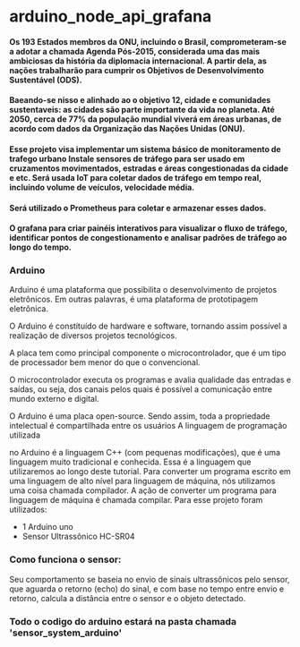 # arduino_node_api_grafana


#### Os 193 Estados membros da ONU, incluindo o Brasil, comprometeram-se a adotar a chamada Agenda Pós-2015, considerada uma das mais ambiciosas da história da diplomacia internacional. A partir dela, as nações trabalharão para cumprir os Objetivos de Desenvolvimento Sustentável (ODS).

#### Baeando-se nisso e alinhado ao o objetivo 12, cidade e comunidades sustentaveis: as cidades são parte importante da vida no planeta. Até 2050, cerca de 77% da população mundial viverá em áreas urbanas, de acordo com dados da Organização das Nações Unidas (ONU). 

#### Esse projeto visa implementar um sistema básico de monitoramento de trafego urbano Instale sensores de tráfego para ser usado em cruzamentos movimentados, estradas e áreas congestionadas da cidade e etc. Será usada IoT para coletar dados de tráfego em tempo real, incluindo volume de veículos, velocidade média.

#### Será utilizado o Prometheus para coletar e armazenar esses dados.

#### O grafana para criar painéis interativos para visualizar o fluxo de tráfego, identificar pontos de congestionamento e analisar padrões de tráfego ao longo do tempo.

### Arduino 

Arduino é uma plataforma que possibilita o desenvolvimento de projetos eletrônicos. Em outras palavras, é uma plataforma de prototipagem eletrônica.

O Arduino é constituído de hardware e software, tornando assim possível a realização de diversos projetos tecnológicos.

A placa tem como principal componente o microcontrolador, que é um tipo de processador bem menor do que o convencional.

O microcontrolador executa os programas e avalia qualidade das entradas e saídas, ou seja, dos canais pelos quais é possível a comunicação entre mundo externo e digital.

O Arduino é uma placa open-source. Sendo assim, toda a propriedade intelectual é compartilhada entre os usuários
A linguagem de programação utilizada

no Arduino é a linguagem C++ (com pequenas modificações), que é uma linguagem muito tradicional e conhecida. Essa é a linguagem que utilizaremos ao longo deste tutorial. Para converter um programa escrito em uma linguagem de alto nível para linguagem de máquina, nós utilizamos uma coisa chamada compilador. A ação de converter um programa para linguagem de máquina é chamada compilar.
 Para esse projeto foram utilizados:

- 1 Arduino uno
- Sensor Ultrassônico HC-SR04

### Como funciona o sensor:

Seu comportamento se baseia no envio de sinais ultrassônicos pelo sensor, que aguarda o retorno (echo) do sinal, e com base no tempo entre envio e retorno, calcula a distância entre o sensor e o objeto detectado.



### Todo o codigo do arduino estará na pasta chamada 'sensor_system_arduino' 




